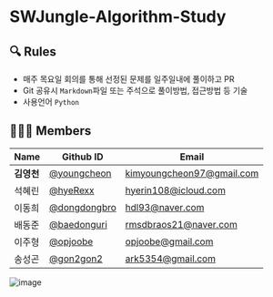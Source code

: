 #  SWJungle-Algorithm-Study

## 🔍 Rules 
- 매주 목요일 회의를 통해 선정된 문제를 일주일내에 풀이하고 PR
- Git 공유시 `Markdown`파일 또는 주석으로 풀이방법, 접근방법 등 기술
- 사용언어 `Python`

## 🧑‍🤝‍🧑 Members
|Name|Github ID|Email|
|----|---------|--------------------------|
|**김영천**|[@youngcheon](https://github.com/youngcheon)|kimyoungcheon97@gmail.com|
|석혜린|[@hyeRexx](https://github.com/hyeRexx)|hyerin108@icloud.com|
|이동희|[@dongdongbro](https://github.com/Dongdongbro)|hdl93@naver.com|
|배동준|[@baedonguri](https://github.com/baedonguri)|rmsdbraos21@naver.com|
|이주형|[@opjoobe](https://github.com/opjoobe)|opjoobe@gmail.com|
|송성곤|[@gon2gon2](https://github.com/gon2gon2)|ark5354@gmail.com|

![image](https://user-images.githubusercontent.com/76905528/166692348-ee692b00-95a0-4b06-b42b-ac69e6f23164.png)

